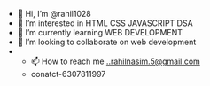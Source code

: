 - 👋 Hi, I’m @rahil1028
- 👀 I’m interested in HTML CSS JAVASCRIPT DSA 
- 🌱 I’m currently learning WEB DEVELOPMENT
- 💞️ I’m looking to collaborate on web development
- - 📫 How to reach me ..rahilnasim.5@gmail.com
  - conatct-6307811997

<!---
rahil1028/rahil1028 is a ✨ special ✨ repository because its `README.md` (this file) appears on your GitHub profile.
You can click the Preview link to take a look at your changes.
--->
